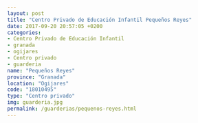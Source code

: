 ```yaml
---
layout: post
title: "Centro Privado de Educación Infantil Pequeños Reyes"
date: 2017-09-20 20:57:05 +0200
categories:
- Centro Privado de Educación Infantil
- granada
- ogijares
- Centro privado
- guarderia
name: "Pequeños Reyes"
province: "Granada"
location: "Ogijares"
code: "18010495"
type: "Centro privado"
img: guarderia.jpg
permalink: /guarderias/pequenos-reyes.html
---
```

